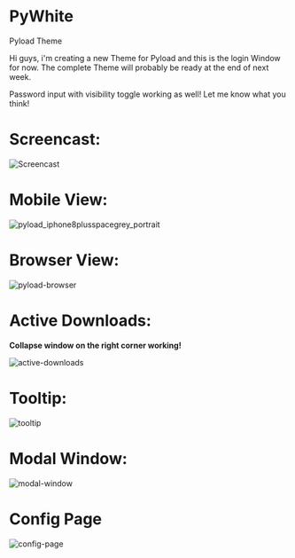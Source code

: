 # PyWhite
Pyload Theme

Hi guys, i'm creating a new Theme for Pyload and this is the login Window for now. The complete Theme will probably be ready at the end of next week.

Password input with visibility toggle working as well!
Let me know what you think!

# Screencast:
![Screencast](http://g.recordit.co/Hi50qXvrC8.gif)

# Mobile View:
![pyload_iphone8plusspacegrey_portrait](https://user-images.githubusercontent.com/32961904/32324420-a935758c-bfcb-11e7-8446-b4c34cb1803e.png)

# Browser View:
![pyload-browser](https://user-images.githubusercontent.com/32961904/32325741-7a0ded7a-bfd0-11e7-835e-20be598abc74.jpg)

# Active Downloads:
**Collapse window on the right corner working!**

![active-downloads](https://user-images.githubusercontent.com/32961904/32371769-62cc6bba-c092-11e7-911b-d5470b3640dd.jpg)

# Tooltip:
![tooltip](https://user-images.githubusercontent.com/32961904/32382427-793ade68-c0b5-11e7-98a1-ae3b4d11b09d.jpg)

# Modal Window:
![modal-window](https://user-images.githubusercontent.com/32961904/32382893-c1f73b14-c0b6-11e7-813d-7cda8953ceb8.jpg)

# Config Page
![config-page](https://user-images.githubusercontent.com/32961904/32842787-4894f65a-ca1e-11e7-96d8-0a40e77f50af.jpg)
